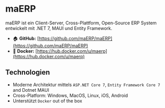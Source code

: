 # maERP

 maERP ist ein Client-Server, Cross-Plattform, Open-Source ERP System entwickelt mit .NET 7, MAUI und Entity Framework. 

* :house: **GitHub:** [https://github.com/maERP/maERP](https://github.com/maERP/maERP)
* :speech_balloon: **Docker:** [https://hub.docker.com/u/maerp](https://hub.docker.com/u/maerp)

## Technologien

* Moderne Architektur mittels `ASP.NET Core 7`, `Entity Framework Core 7` and Dotnet MAUI
* Cross-Platform: Windows, MacOS, Linux, iOS, Android
* Unterstützt `Docker` out of the box